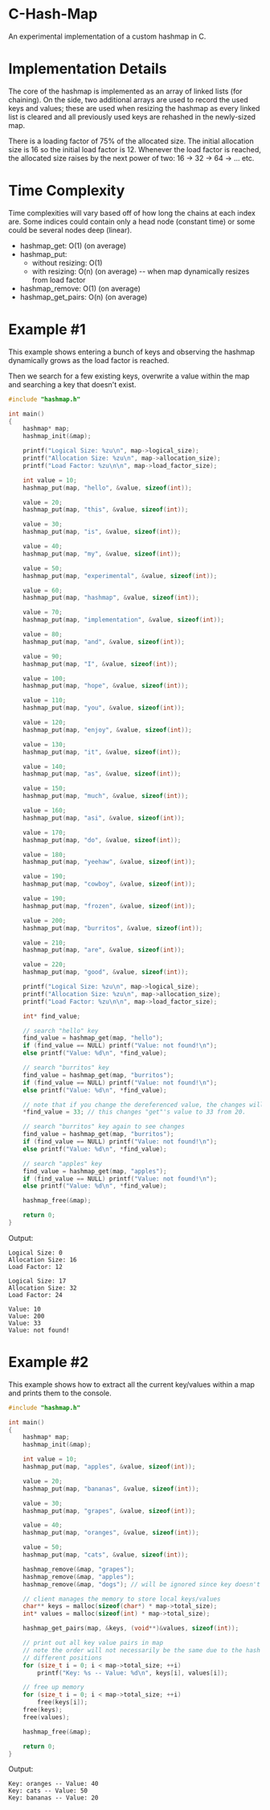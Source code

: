 # C-Hash-Map
An experimental implementation of a custom hashmap in C.

# Implementation Details
The core of the hashmap is implemented as an array of linked lists (for chaining). On the side, two additional arrays are used to record the used keys and values; these are used when resizing the hashmap as every linked list is cleared and all previously used keys are rehashed in the newly-sized map.

There is a loading factor of 75% of the allocated size. The initial allocation size is 16 so the initial load factor is 12. Whenever the load factor is reached, the allocated size raises by the next power of two: 16 -> 32 -> 64 -> ... etc.

# Time Complexity
Time complexities will vary based off of how long the chains at each index are. Some indices could contain only a head node (constant time) or some could be several nodes deep (linear).
* hashmap_get: O(1) (on average)
* hashmap_put:
    * without resizing: O(1)
    * with resizing: O(n) (on average) -- when map dynamically resizes from load factor
* hashmap_remove: O(1) (on average)
* hashmap_get_pairs: O(n) (on average)
# Example #1
This example shows entering a bunch of keys and observing the hashmap dynamically grows as the load factor is reached.

Then we search for a few existing keys, overwrite a value within the map and searching a key that doesn't exist.

```c
#include "hashmap.h"

int main()
{
    hashmap* map;
    hashmap_init(&map);

    printf("Logical Size: %zu\n", map->logical_size);
    printf("Allocation Size: %zu\n", map->allocation_size);
    printf("Load Factor: %zu\n\n", map->load_factor_size);

    int value = 10;
    hashmap_put(map, "hello", &value, sizeof(int));

    value = 20;
    hashmap_put(map, "this", &value, sizeof(int));

    value = 30;
    hashmap_put(map, "is", &value, sizeof(int));

    value = 40;
    hashmap_put(map, "my", &value, sizeof(int));

    value = 50;
    hashmap_put(map, "experimental", &value, sizeof(int));

    value = 60;
    hashmap_put(map, "hashmap", &value, sizeof(int));

    value = 70;
    hashmap_put(map, "implementation", &value, sizeof(int));

    value = 80;
    hashmap_put(map, "and", &value, sizeof(int));

    value = 90;
    hashmap_put(map, "I", &value, sizeof(int));

    value = 100;
    hashmap_put(map, "hope", &value, sizeof(int));

    value = 110;
    hashmap_put(map, "you", &value, sizeof(int));

    value = 120;
    hashmap_put(map, "enjoy", &value, sizeof(int));

    value = 130;
    hashmap_put(map, "it", &value, sizeof(int));

    value = 140;
    hashmap_put(map, "as", &value, sizeof(int));

    value = 150;
    hashmap_put(map, "much", &value, sizeof(int));

    value = 160;
    hashmap_put(map, "asi", &value, sizeof(int));

    value = 170;
    hashmap_put(map, "do", &value, sizeof(int));

    value = 180;
    hashmap_put(map, "yeehaw", &value, sizeof(int));

    value = 190;
    hashmap_put(map, "cowboy", &value, sizeof(int));

    value = 190;
    hashmap_put(map, "frozen", &value, sizeof(int));

    value = 200;
    hashmap_put(map, "burritos", &value, sizeof(int));

    value = 210;
    hashmap_put(map, "are", &value, sizeof(int));

    value = 220;
    hashmap_put(map, "good", &value, sizeof(int));

    printf("Logical Size: %zu\n", map->logical_size);
    printf("Allocation Size: %zu\n", map->allocation_size);
    printf("Load Factor: %zu\n\n", map->load_factor_size);

    int* find_value;

    // search "hello" key
    find_value = hashmap_get(map, "hello");
    if (find_value == NULL) printf("Value: not found!\n");
    else printf("Value: %d\n", *find_value);

    // search "burritos" key
    find_value = hashmap_get(map, "burritos");
    if (find_value == NULL) printf("Value: not found!\n");
    else printf("Value: %d\n", *find_value);

    // note that if you change the dereferenced value, the changes will be applied in the map
    *find_value = 33; // this changes "get"'s value to 33 from 20.

    // search "burritos" key again to see changes
    find_value = hashmap_get(map, "burritos");
    if (find_value == NULL) printf("Value: not found!\n");
    else printf("Value: %d\n", *find_value);

    // search "apples" key
    find_value = hashmap_get(map, "apples");
    if (find_value == NULL) printf("Value: not found!\n");
    else printf("Value: %d\n", *find_value);

    hashmap_free(&map);

    return 0;
}
```
Output:
```text
Logical Size: 0
Allocation Size: 16
Load Factor: 12

Logical Size: 17
Allocation Size: 32
Load Factor: 24

Value: 10
Value: 200
Value: 33
Value: not found!
```

# Example #2
This example shows how to extract all the current key/values within a map and prints them to the console.
```c
#include "hashmap.h"

int main()
{
    hashmap* map;
    hashmap_init(&map);

    int value = 10;
    hashmap_put(map, "apples", &value, sizeof(int));

    value = 20;
    hashmap_put(map, "bananas", &value, sizeof(int));

    value = 30;
    hashmap_put(map, "grapes", &value, sizeof(int));

    value = 40;
    hashmap_put(map, "oranges", &value, sizeof(int));

    value = 50;
    hashmap_put(map, "cats", &value, sizeof(int));

    hashmap_remove(&map, "grapes");
    hashmap_remove(&map, "apples");
    hashmap_remove(&map, "dogs"); // will be ignored since key doesn't exist

    // client manages the memory to store local keys/values
    char** keys = malloc(sizeof(char*) * map->total_size);
    int* values = malloc(sizeof(int) * map->total_size);

    hashmap_get_pairs(map, &keys, (void**)&values, sizeof(int));

    // print out all key value pairs in map
    // note the order will not necessarily be the same due to the hash function assigning
    // different positions
    for (size_t i = 0; i < map->total_size; ++i)
        printf("Key: %s -- Value: %d\n", keys[i], values[i]);

    // free up memory
    for (size_t i = 0; i < map->total_size; ++i)
        free(keys[i]);
    free(keys);
    free(values);

    hashmap_free(&map);

    return 0;
}
```
Output:
```text
Key: oranges -- Value: 40
Key: cats -- Value: 50
Key: bananas -- Value: 20
```

